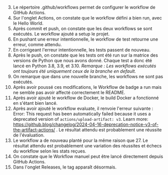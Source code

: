 3. Le répertoire .github/workflows permet de configurer le workflow de GitHub Actions.
8. Sur l'onglet Actions, on constate que le workflow défini a bien run, avec le Hello World.
10. Après commit et push, on constate que les deux workflows se sont exécutés. Le workflow ajouté a setup le projet.
11. En pushant une erreur intentionnelle, le workflow de test retourne une erreur, comme attendu.
12. En corrigeant l'erreur intentionnelle, les tests passent de nouveau.
14. Après le push, on constate que les tests ont été run sur la matrice des versions de Python que nous avons donné. Chaque test a donc été lancé en Python 3.8, 3.9, et 3.10.
_Remarque : Les workflows exécutés ont toujours été uniquement ceux de la branche en default._
18. On remarque que dans une nouvelle branche, les workflows ne sont pas exécutés.
19. Après avoir poussé ces modifications, le Workflow de badge a run mais ne semble pas avoir affecté correctement le README.
24. Après avoir ajouté le workflow de Docker, le build Docker a fonctionné en s'étant bien lancé.
27. Après avoir ajouté le workflow evaluate, il renvoie l'erreur suivante : Error: This request has been automatically failed because it uses a deprecated version of `actions/upload-artifact: v3`. Learn more: https://github.blog/changelog/2024-04-16-deprecation-notice-v3-of-the-artifact-actions/ . Le résultat attendu est probablement une réussite de l'évaluation.
30. Le workflow a de nouveau planté pour la même raison que 27. Le résultat attendu est probablement une variation des réussites et échecs du workflow selon les stats reçues.
33. On constate que le Workflow manuel peut être lancé directement depuis GitHub Actions.
36. Dans l'onglet Releases, le tag apparaît désormais.
